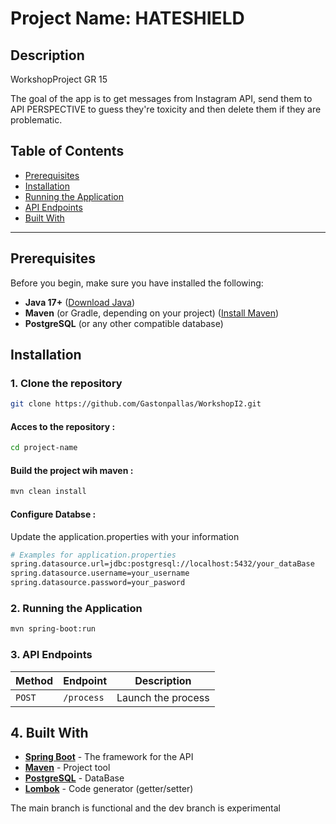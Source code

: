 # Project Name: HATESHIELD

## Description

WorkshopProject GR 15

The goal of the app is to get messages from Instagram API, send them to API PERSPECTIVE to guess they're toxicity and then delete them if they are problematic.

## Table of Contents
- [Prerequisites](#prerequisites)
- [Installation](#installation)
- [Running the Application](#running-the-application)
- [API Endpoints](#api-endpoints)
- [Built With](#built-with)

---

## Prerequisites

Before you begin, make sure you have installed the following:

- **Java 17+** ([Download Java](https://www.oracle.com/java/technologies/javase-downloads.html))
- **Maven** (or Gradle, depending on your project) ([Install Maven](https://maven.apache.org/install.html))
- **PostgreSQL** (or any other compatible database)

## Installation

### 1. Clone the repository
```bash
git clone https://github.com/Gastonpallas/WorkshopI2.git
```

#### Acces to the repository : 

```bash
cd project-name
```
#### Build the project wih maven :

```bash
mvn clean install
```

#### Configure Databse :
Update the application.properties with your information

```bash
# Examples for application.properties
spring.datasource.url=jdbc:postgresql://localhost:5432/your_dataBase
spring.datasource.username=your_username
spring.datasource.password=your_pasword
```


### 2. Running the Application

```bash
mvn spring-boot:run
```

### 3. API Endpoints

| Method | Endpoint                | Description                   |
|---------|-------------------------|-------------------------------|
| `POST`  | `/process`            | Launch the process     |


## 4. Built With

- [**Spring Boot**](https://spring.io/projects/spring-boot) - The framework for the API
- [**Maven**](https://maven.apache.org/) - Project tool
- [**PostgreSQL**](https://www.postgresql.org/) - DataBase
- [**Lombok**](https://projectlombok.org/) - Code generator (getter/setter)


The main branch is functional and the dev branch is experimental





